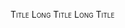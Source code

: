 <span style="font-variant:small-caps;">Title</span>
<span style="font-variant:small-caps;">Long Title</span>
<span style="font-variant:small-caps;">Long Title</span>

